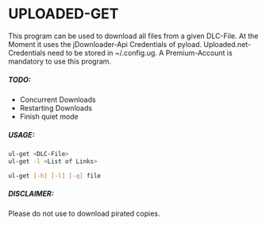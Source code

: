 # UPLOADED-GET

This program can be used to download all files from a given DLC-File. At the Moment it uses the jDownloader-Api Credentials of pyload. Uploaded.net-Credentials need to be stored in ~/.config.ug. A Premium-Account is mandatory to use this program.

##### TODO:

* Concurrent Downloads
* Restarting Downloads
* Finish quiet mode

##### USAGE:

```Bash
ul-get <DLC-File>
ul-get -l <List of Links>

ul-get [-h] [-l] [-q] file
```

##### DISCLAIMER:

Please do not use to download pirated copies.
